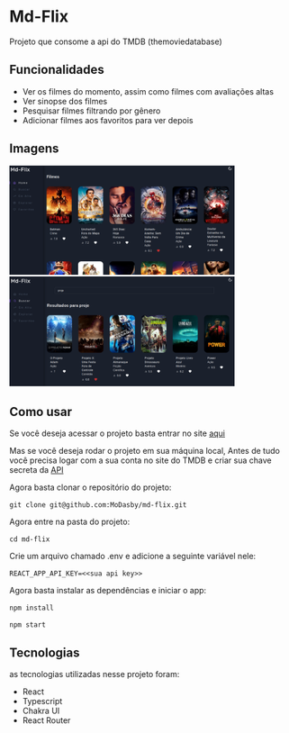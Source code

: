 # Md-Flix

Projeto que consome a api do TMDB (themoviedatabase)

## Funcionalidades

- Ver os filmes do momento, assim como filmes com avaliações altas
- Ver sinopse dos filmes
- Pesquisar filmes filtrando por gênero
- Adicionar filmes aos favoritos para ver depois

## Imagens
<img src="./.github/app-screenshot-2.png" width="400px" >
<br>
<img src="./.github/app-screenshot.png" width="400px" >

<br>

## Como usar

Se você deseja acessar o projeto basta entrar no site [aqui](https://md-flix.netlify.com)

Mas se você deseja rodar o projeto em sua máquina local, Antes de tudo você precisa logar com a sua conta no site do TMDB e criar sua chave secreta da [API](https://www.themoviedb.org/settings/api)

Agora basta clonar o repositório do projeto:

```
git clone git@github.com:MoDasby/md-flix.git
```

Agora entre na pasta do projeto:

```
cd md-flix
```

Crie um arquivo chamado .env e adicione a seguinte variável nele:

```
REACT_APP_API_KEY=<<sua api key>>
```

Agora basta instalar as dependências e iniciar o app:

```
npm install
```

```
npm start
```

## Tecnologias
as tecnologias utilizadas nesse projeto foram:
- React
- Typescript
- Chakra UI
- React Router